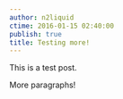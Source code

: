 ```yaml
---
author: n2liquid
ctime: 2016-01-15 02:40:00
publish: true
title: Testing more!
---
```


This is a test post.

More paragraphs!
